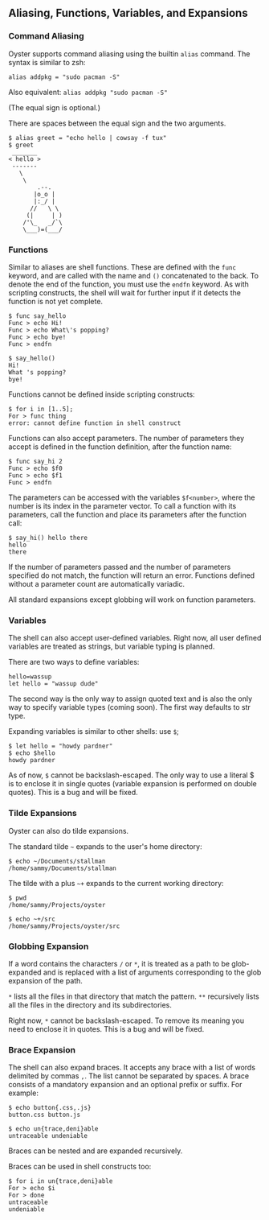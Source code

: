 ## Aliasing, Functions, Variables, and Expansions
### Command Aliasing
Oyster supports command aliasing using the builtin `alias` command. The syntax is similar to zsh:

`alias addpkg = "sudo pacman -S"`

Also equivalent: `alias addpkg "sudo pacman -S"`

(The equal sign is optional.)

There are spaces between the equal sign and the two arguments.
```
$ alias greet = "echo hello | cowsay -f tux"
$ greet
 _______ 
< hello >
 ------- 
   \
    \
        .--.
       |o_o |
       |:_/ |
      //   \ \
     (|     | )
    /'\_   _/`\
    \___)=(___/

```
### Functions
Similar to aliases are shell functions. These are defined with the `func` keyword, and are called with the name and `()` concatenated to the back.
To denote the end of the function, you must use the `endfn` keyword.
As with scripting constructs, the shell will wait for further input if it detects the function is not yet complete.
```
$ func say_hello
Func > echo Hi!
Func > echo What\'s popping?
Func > echo bye!
Func > endfn

$ say_hello()
Hi!
What 's popping?
bye!
```
Functions cannot be defined inside scripting constructs:
```
$ for i in [1..5];
For > func thing
error: cannot define function in shell construct
```
Functions can also accept parameters. The number of parameters they accept is defined in the function definition, after the function name:
```
$ func say_hi 2
Func > echo $f0
Func > echo $f1
Func > endfn
```
The parameters can be accessed with the variables `$f<number>`, where the number is its index in the parameter vector.
To call a function with its parameters, call the function and place its parameters after the function call:
```
$ say_hi() hello there
hello
there
```
If the number of parameters passed and the number of parameters specified do not match, the function will return an error. Functions defined without a parameter count are automatically variadic.

All standard expansions except globbing will work on function parameters.

### Variables
The shell can also accept user-defined variables. Right now, all user defined variables are treated as strings, but variable typing is planned.

There are two ways to define variables:
```
hello=wassup
let hello = "wassup dude"
```
The second way is the only way to assign quoted text and is also the only way to specify variable types (coming soon). The first way defaults to str type.

Expanding variables is similar to other shells: use `$`;
```
$ let hello = "howdy pardner"
$ echo $hello
howdy pardner
```
As of now, `$` cannot be backslash-escaped. The only way to use a literal $ is to enclose it in single quotes (variable expansion is performed on double quotes). This is a bug and will be fixed.

### Tilde Expansions
Oyster can also do tilde expansions.

The standard tilde `~` expands to the user's home directory:
```
$ echo ~/Documents/stallman
/home/sammy/Documents/stallman
```
The tilde with a plus `~+` expands to the current working directory:
```
$ pwd
/home/sammy/Projects/oyster

$ echo ~+/src
/home/sammy/Projects/oyster/src
```
### Globbing Expansion
If a word contains the characters `/` or `*`, it is treated as a path to be glob-expanded and is replaced with a list of arguments corresponding to the glob expansion of the path.

`*` lists all the files in that directory that match the pattern.
`**` recursively lists all the files in the directory and its subdirectories.

Right now, `*` cannot be backslash-escaped. To remove its meaning you need to enclose it in quotes. This is a bug and will be fixed.

### Brace Expansion
The shell can also expand braces. It accepts any brace with a list of words delimited by commas `,`. The list cannot be separated by spaces. A brace consists of a mandatory expansion and an optional prefix or suffix. For example:
```
$ echo button{.css,.js}
button.css button.js

$ echo un{trace,deni}able
untraceable undeniable
```
Braces can be nested and are expanded recursively.

Braces can be used in shell constructs too:
```
$ for i in un{trace,deni}able
For > echo $i
For > done
untraceable
undeniable
```